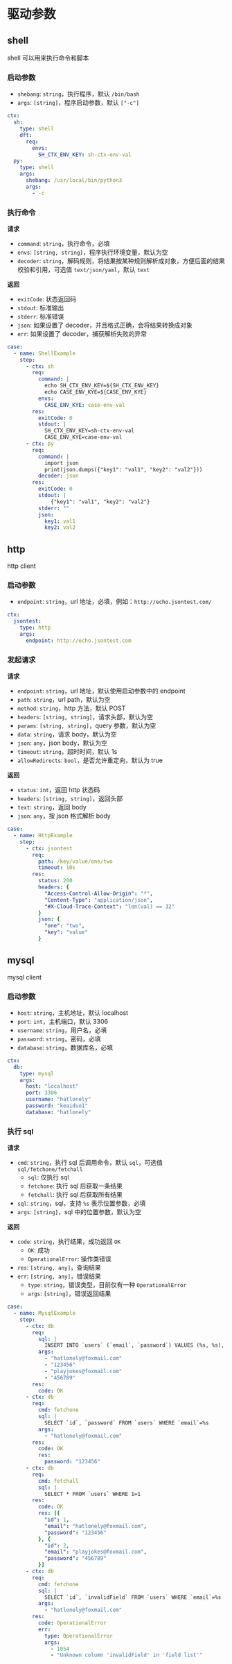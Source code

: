 # 驱动参数

## shell

shell 可以用来执行命令和脚本

### 启动参数

- `shebang`: `string`，执行程序，默认 `/bin/bash`
- `args`: `[string]`，程序启动参数，默认 `["-c"]`

```yaml
ctx:
  sh:
    type: shell
    dft:
      req:
        envs:
          SH_CTX_ENV_KEY: sh-ctx-env-val
  py:
    type: shell
    args:
      shebang: /usr/local/bin/python3
      args:
        - -c
```

### 执行命令

**请求**

- `command`: `string`，执行命令，必填
- `envs`: `[string, string]`，程序执行环境变量，默认为空
- `decoder`: `string`，解码规则，将结果按某种规则解析成对象，方便后面的结果校验和引用，可选值 `text/json/yaml`，默认 `text`

**返回**

- `exitCode`: 状态返回码
- `stdout`: 标准输出
- `stderr`: 标准错误
- `json`: 如果设置了 decoder，并且格式正确，会将结果转换成对象
- `err`: 如果设置了 decoder，捕获解析失败的异常

```yaml
case:
  - name: ShellExample
    step:
      - ctx: sh
        req:
          command: |
            echo SH_CTX_ENV_KEY=${SH_CTX_ENV_KEY}
            echo CASE_ENV_KYE=${CASE_ENV_KYE}
          envs:
            CASE_ENV_KYE: case-env-val
        res:
          exitCode: 0
          stdout: |
            SH_CTX_ENV_KEY=sh-ctx-env-val
            CASE_ENV_KYE=case-env-val
      - ctx: py
        req:
          command: |
            import json
            print(json.dumps({"key1": "val1", "key2": "val2"}))
          decoder: json
        res:
          exitCode: 0
          stdout: |
              {"key1": "val1", "key2": "val2"}
          stderr: ""
          json:
            key1: val1
            key2: val2
```

## http

http client

### 启动参数

- `endpoint`: `string`，url 地址，必填，例如：`http://echo.jsontest.com/`

```yaml
ctx:
  jsontest:
    type: http
    args:
      endpoint: http://echo.jsontest.com
```

### 发起请求

**请求**

- `endpoint`: `string`，url 地址，默认使用启动参数中的 endpoint
- `path`: `string`，url path，默认为空
- `method`: `string`，http 方法，默认 POST
- `headers`: `[string, string]`，请求头部，默认为空
- `params`: `[string, string]`，query 参数，默认为空
- `data`: `string`，请求 body，默认为空
- `json`: `any`，json body，默认为空
- `timeout`: `string`，超时时间，默认 1s
- `allowRedirects`: `bool`，是否允许重定向，默认为 true


**返回**

- `status`: `int`，返回 http 状态码
- `headers`: `[string, string]`，返回头部
- `text`: `string`，返回 body
- `json`: `any`，按 json 格式解析 body

```yaml
case:
  - name: HttpExample
    step:
      - ctx: jsontest
        req:
          path: /key/value/one/two
          timeout: 10s
        res:
          status: 200
          headers: {
            "Access-Control-Allow-Origin": "*",
            "Content-Type": "application/json",
            "#X-Cloud-Trace-Context": "len(val) == 32"
          }
          json: {
            "one": "two",
            "key": "value"
          }
```

## mysql

mysql client

### 启动参数

- `host`: `string`，主机地址，默认 localhost
- `port`: `int`，主机端口，默认 3306
- `username`: `string`，用户名，必填
- `password`: `string`，密码，必填
- `database`: `string`，数据库名，必填

```yaml
ctx:
  db:
    type: mysql
    args:
      host: "localhost"
      port: 3306
      username: "hatlonely"
      password: "keaiduo1"
      database: "hatlonely"
```

### 执行 sql

**请求**

- `cmd`: `string`，执行 sql 后调用命令，默认 `sql`，可选值 `sql/fetchone/fetchall`
    - `sql`: 仅执行 sql
    - `fetchone`: 执行 sql 后获取一条结果
    - `fetchall`: 执行 sql 后获取所有结果
- `sql`: `string`，sql，支持 `%s` 表示位置参数，必填
- `args`: `[string]`，sql 中的位置参数，默认为空

**返回**

- `code`: `string`，执行结果，成功返回 `OK`
    - `OK`: 成功
    - `OperationalError`: 操作类错误
- `res`: `[string, any]`，查询结果
- `err`: `[string, any]`，错误结果
    - `type`: `string`，错误类型，目前仅有一种 `OperationalError`
    - `args`: `[string]`，错误返回结果

```yaml
case:
  - name: MysqlExample
    step:
      - ctx: db
        req:
          sql: |
            INSERT INTO `users` (`email`, `password`) VALUES (%s, %s), (%s, %s)
          args:
            - "hatlonely@foxmail.com"
            - "123456"
            - "playjokes@foxmail.com"
            - "456789"
        res:
          code: OK
      - ctx: db
        req:
          cmd: fetchone
          sql: |
            SELECT `id`, `password` FROM `users` WHERE `email`=%s
          args:
            - "hatlonely@foxmail.com"
        res:
          code: OK
          res:
            password: "123456"
      - ctx: db
        req:
          cmd: fetchall
          sql: |
            SELECT * FROM `users` WHERE 1=1
        res:
          code: OK
          res: [{
            "id": 1,
            "email": "hatlonely@foxmail.com",
            "password": "123456"
          }, {
            "id": 2,
            "email": "playjokes@foxmail.com",
            "password": "456789"
          }]
      - ctx: db
        req:
          cmd: fetchone
          sql: |
            SELECT `id`, `invalidField` FROM `users` WHERE `email`=%s
          args:
            - "hatlonely@foxmail.com"
        res:
          code: OperationalError
          err:
            type: OperationalError
            args:
              - 1054
              - "Unknown column 'invalidField' in 'field list'"
```
